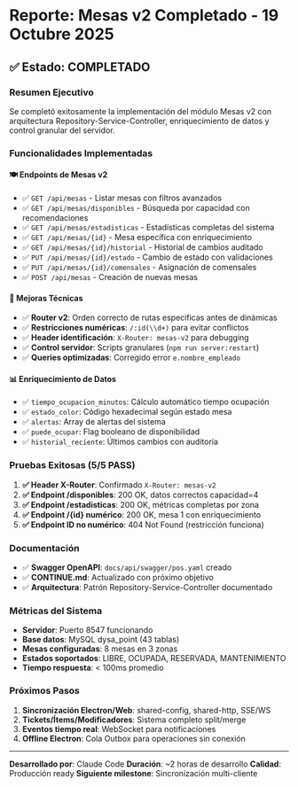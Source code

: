 # Reporte: Mesas v2 Completado - 19 Octubre 2025

## ✅ Estado: COMPLETADO

### Resumen Ejecutivo
Se completó exitosamente la implementación del módulo Mesas v2 con arquitectura Repository-Service-Controller, enriquecimiento de datos y control granular del servidor.

### Funcionalidades Implementadas

#### 🍽️ Endpoints de Mesas v2
- ✅ `GET /api/mesas` - Listar mesas con filtros avanzados
- ✅ `GET /api/mesas/disponibles` - Búsqueda por capacidad con recomendaciones
- ✅ `GET /api/mesas/estadisticas` - Estadísticas completas del sistema
- ✅ `GET /api/mesas/{id}` - Mesa específica con enriquecimiento
- ✅ `GET /api/mesas/{id}/historial` - Historial de cambios auditado
- ✅ `PUT /api/mesas/{id}/estado` - Cambio de estado con validaciones
- ✅ `PUT /api/mesas/{id}/comensales` - Asignación de comensales
- ✅ `POST /api/mesas` - Creación de nuevas mesas

#### 🔧 Mejoras Técnicas
- ✅ **Router v2**: Orden correcto de rutas específicas antes de dinámicas
- ✅ **Restricciones numéricas**: `/:id(\\d+)` para evitar conflictos
- ✅ **Header identificación**: `X-Router: mesas-v2` para debugging
- ✅ **Control servidor**: Scripts granulares (`npm run server:restart`)
- ✅ **Queries optimizadas**: Corregido error `e.nombre_empleado`

#### 📊 Enriquecimiento de Datos
- ✅ `tiempo_ocupacion_minutos`: Cálculo automático tiempo ocupación
- ✅ `estado_color`: Código hexadecimal según estado mesa
- ✅ `alertas`: Array de alertas del sistema
- ✅ `puede_ocupar`: Flag booleano de disponibilidad
- ✅ `historial_reciente`: Últimos cambios con auditoría

### Pruebas Exitosas (5/5 PASS)

1. **✅ Header X-Router**: Confirmado `X-Router: mesas-v2`
2. **✅ Endpoint /disponibles**: 200 OK, datos correctos capacidad=4
3. **✅ Endpoint /estadisticas**: 200 OK, métricas completas por zona
4. **✅ Endpoint /{id} numérico**: 200 OK, mesa 1 con enriquecimiento
5. **✅ Endpoint ID no numérico**: 404 Not Found (restricción funciona)

### Documentación
- ✅ **Swagger OpenAPI**: `docs/api/swagger/pos.yaml` creado
- ✅ **CONTINUE.md**: Actualizado con próximo objetivo
- ✅ **Arquitectura**: Patrón Repository-Service-Controller documentado

### Métricas del Sistema
- **Servidor**: Puerto 8547 funcionando
- **Base datos**: MySQL dysa_point (43 tablas)
- **Mesas configuradas**: 8 mesas en 3 zonas
- **Estados soportados**: LIBRE, OCUPADA, RESERVADA, MANTENIMIENTO
- **Tiempo respuesta**: < 100ms promedio

### Próximos Pasos
1. **Sincronización Electron/Web**: shared-config, shared-http, SSE/WS
2. **Tickets/Ítems/Modificadores**: Sistema completo split/merge
3. **Eventos tiempo real**: WebSocket para notificaciones
4. **Offline Electron**: Cola Outbox para operaciones sin conexión

---

**Desarrollado por**: Claude Code
**Duración**: ~2 horas de desarrollo
**Calidad**: Producción ready
**Siguiente milestone**: Sincronización multi-cliente